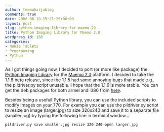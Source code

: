```yaml
---
author: teemuharjublog
comments: true
date: 2006-08-10 15:21:25+00:00
layout: post
slug: python-imaging-library-for-maemo-20
title: Python Imaging Library for Maemo 2.0
wordpress_id: 160
categories:
- Nokia Tablets
- Programming
- Python
---
```


As I got things going now, I decided to port (or more like package) the [Python Imaging Library](http://www.pythonware.com/products/pil/) for the [Maemo 2.0](http://www.maemo.org) platform. I decided to take the 1.1.6 beta release, since the 1.1.5 had some annoying bugs that made e.g., the pildriver.py script unusable. I hope that the 1.1.6 is more stable. You can get the deb packages for both armel and i386 from [here](http://www.saunalahti.fi/~tsharju/pymaemo).

Besides being a usefull Python library, you can use the included scripts to modify images on your 770. For example you can use the pildriver.py script to resize an image (larger.jpg) to size 320x240 and save it to a separate file (smaller.jpg) by typing the following line in terminal window...


    
    pildriver.py save smaller.jpg resize 320 240 open larger.jpg
